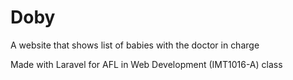 # Doby

A website that shows list of babies with the doctor in charge

Made with Laravel for AFL in Web Development (IMT1016-A) class
